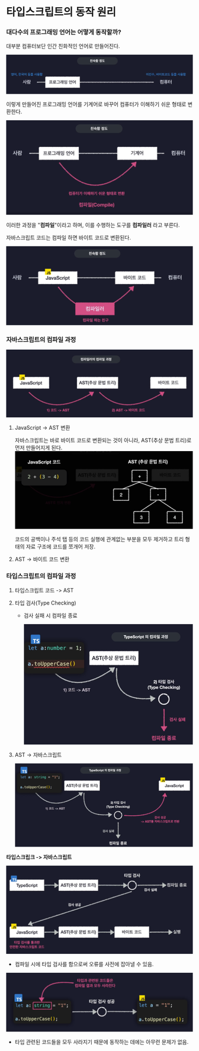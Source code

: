 # 타입스크립트의 동작 원리

### 대다수의 프로그래밍 언어는 어떻게 동작할까?

대부분 컴퓨터보단 인간 친화적인 언어로 만들어진다.

![image-20230522163608133](assets/image-20230522163608133.png)

이렇게 만들어진 프로그래밍 언어를 기계어로 바꾸어 컴퓨터가 이해하기 쉬운 형태로 변환한다. 

![image-20230522163718318](assets/image-20230522163718318.png)

이러한 과정을 "**컴파일**"이라고 하며, 이를 수행하는 도구를 **컴파일러** 라고 부른다.

자바스크립트 코드는 컴파일 하면 바이트 코드로 변환된다.

![image-20230522163823340](assets/image-20230522163823340.png)



### 자바스크립트의 컴파일 과정

![image-20230522164252282](assets/image-20230522164252282.png)

1. JavaScript -> AST 변환

   자바스크립트는 바로 바이트 코드로 변환되는 것이 아니라, AST(추상 문법 트리)로 먼저 만들어지게 된다. ![image-20230522164017551](assets/image-20230522164017551.png)

   코드의 공백이나 주석 탭 등의 코드 실행에 관계없는 부분을 모두 제거하고 트리 형태의 자료 구조에 코드를 쪼개어 저장.

2. AST -> 바이트 코드 변환



### 타입스크립트의 컴파일 과정

1. 타입스크립트 코드 -> AST

2. 타입 검사(Type Checking)

   - 검사 실패 시 컴파일 종료

     ![image-20230522164507304](assets/image-20230522164507304.png)

3. AST -> 자바스크립트

   ![image-20230522164553558](assets/image-20230522164553558.png)

   

**타입스크립크 -> 자바스크립트**

![image-20230522164657282](assets/image-20230522164657282.png)

- 컴파일 시에 타입 검사를 함으로써 오류를 사전에 잡아낼 수 있음. 

![image-20230522164758412](assets/image-20230522164758412.png)

- 타입 관련된 코드들을 모두 사라지기 때문에 동작하는 데에는 아무런 문제가 없음.